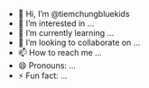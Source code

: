 - 👋 Hi, I’m @tiemchungbluekids
- 👀 I’m interested in ...
- 🌱 I’m currently learning ...
- 💞️ I’m looking to collaborate on ...
- 📫 How to reach me ...
- 😄 Pronouns: ...
- ⚡ Fun fact: ...

<!---
tiemchungbluekids/tiemchungbluekids is a ✨ special ✨ repository because its `README.md` (this file) appears on your GitHub profile.
You can click the Preview link to take a look at your changes.
--->
